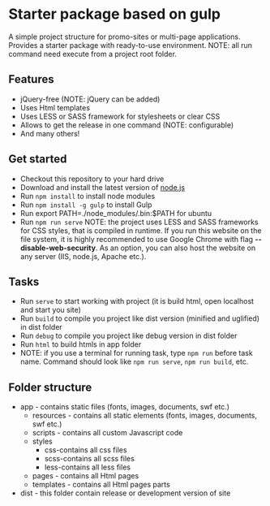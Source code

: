 # Starter package based on gulp

A simple project structure for promo-sites or multi-page applications. Provides a starter package with
ready-to-use environment.
NOTE: all run command need execute from a project root folder.

## Features

* jQuery-free (NOTE: jQuery can be added)
* Uses Html templates
* Uses LESS or SASS framework for stylesheets or clear CSS
* Allows to get the release in one command (NOTE: configurable)
* And many others!

## Get started

* Checkout this repository to your hard drive
* Download and install the latest version of [node.js](http://nodejs.org)
* Run `npm install` to install node modules
* Run `npm install -g gulp` to install Gulp
* Run export PATH=./node_modules/.bin:$PATH for ubuntu
* Run `npm run serve`
NOTE: the project uses LESS and SASS frameworks for CSS styles, that is compiled in runtime.
If you run this website on the file system, it is highly recommended to use Google Chrome with flag __--disable-web-security__.
As an option, you can also host the website on any server (IIS, node.js, Apache etc.).

## Tasks

* Run `serve` to start working with project (it is build html, open localhost and start you site)
* Run `build` to compile you project like dist version (minified and uglified) in dist folder
* Run `debug` to compile you project like debug version in dist folder
* Run `html` to build htmls in app folder
* NOTE: if you use a terminal for running task, type `npm run` before task name. Command should look like `npm run serve`, `npm run build`, etc.

## Folder structure

* app - contains static files (fonts, images, documents, swf etc.)
	* resources - contains all static elements (fonts, images, documents, swf etc.)
	* scripts - contains all custom Javascript code
	* styles
		* css-contains all css files
		* scss-contains all scss files
		* less-contains all less files
	* pages - contains all Html pages
	* templates - contains all Html pages parts
* dist - this folder contain release or development version of site

